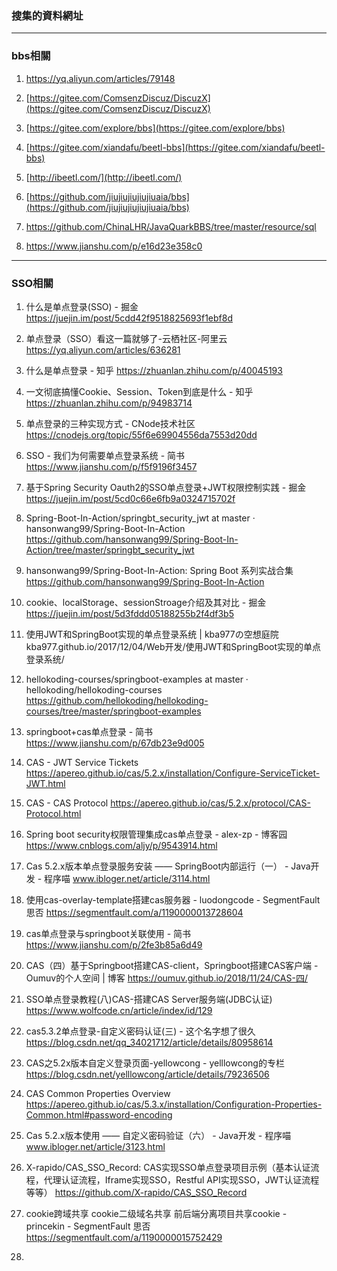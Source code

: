 ### 搜集的資料網址

****

### bbs相關

1. https://yq.aliyun.com/articles/79148

2. [https://gitee.com/ComsenzDiscuz/DiscuzX](https://gitee.com/ComsenzDiscuz/DiscuzX)

3. [https://gitee.com/explore/bbs](https://gitee.com/explore/bbs)

4. [https://gitee.com/xiandafu/beetl-bbs](https://gitee.com/xiandafu/beetl-bbs)

5. [http://ibeetl.com/](http://ibeetl.com/)

6. [https://github.com/jiujiujiujiujiuaia/bbs](https://github.com/jiujiujiujiujiuaia/bbs)

7. https://github.com/ChinaLHR/JavaQuarkBBS/tree/master/resource/sql

8. https://www.jianshu.com/p/e16d23e358c0



****

### SSO相關

1. 什么是单点登录(SSO) - 掘金 https://juejin.im/post/5cdd42f9518825693f1ebf8d

2. 单点登录（SSO）看这一篇就够了-云栖社区-阿里云 https://yq.aliyun.com/articles/636281

3. 什么是单点登录 - 知乎 https://zhuanlan.zhihu.com/p/40045193

4. 一文彻底搞懂Cookie、Session、Token到底是什么 - 知乎 https://zhuanlan.zhihu.com/p/94983714

5. 单点登录的三种实现方式 - CNode技术社区 https://cnodejs.org/topic/55f6e69904556da7553d20dd

6. SSO - 我们为何需要单点登录系统 - 简书 https://www.jianshu.com/p/f5f9196f3457

7. 基于Spring Security Oauth2的SSO单点登录+JWT权限控制实践 - 掘金 https://juejin.im/post/5cd0c66e6fb9a0324715702f

8. Spring-Boot-In-Action/springbt_security_jwt at master · hansonwang99/Spring-Boot-In-Action https://github.com/hansonwang99/Spring-Boot-In-Action/tree/master/springbt_security_jwt

9. hansonwang99/Spring-Boot-In-Action: Spring Boot 系列实战合集 https://github.com/hansonwang99/Spring-Boot-In-Action

10. cookie、localStorage、sessionStroage介绍及其对比 - 掘金 https://juejin.im/post/5d3fddd05188255b2f4df3b5

11. 使用JWT和SpringBoot实现的单点登录系统 | kba977の空想庭院 kba977.github.io/2017/12/04/Web开发/使用JWT和SpringBoot实现的单点登录系统/

12. hellokoding-courses/springboot-examples at master · hellokoding/hellokoding-courses https://github.com/hellokoding/hellokoding-courses/tree/master/springboot-examples

13. springboot+cas单点登录 - 简书 https://www.jianshu.com/p/67db23e9d005

14. CAS - JWT Service Tickets https://apereo.github.io/cas/5.2.x/installation/Configure-ServiceTicket-JWT.html

15. CAS - CAS Protocol https://apereo.github.io/cas/5.2.x/protocol/CAS-Protocol.html

16. Spring boot security权限管理集成cas单点登录 - alex-zp - 博客园 https://www.cnblogs.com/aljy/p/9543914.html

17. Cas 5.2.x版本单点登录服务安装 —— SpringBoot内部运行（一） - Java开发 - 程序喵 www.ibloger.net/article/3114.html

18. 使用cas-overlay-template搭建cas服务器 - luodongcode - SegmentFault 思否 https://segmentfault.com/a/1190000013728604

19. cas单点登录与springboot关联使用 - 简书 https://www.jianshu.com/p/2fe3b85a6d49

20. CAS（四）基于Springboot搭建CAS-client，Springboot搭建CAS客户端 - Oumuv的个人空间 | 博客 https://oumuv.github.io/2018/11/24/CAS-四/

21. SSO单点登录教程(八)CAS-搭建CAS Server服务端(JDBC认证) https://www.wolfcode.cn/article/index/id/129

22. cas5.3.2单点登录-自定义密码认证(三) - 这个名字想了很久 https://blog.csdn.net/qq_34021712/article/details/80958614

23. CAS之5.2x版本自定义登录页面-yellowcong - yelllowcong的专栏 https://blog.csdn.net/yelllowcong/article/details/79236506

24. CAS Common Properties Overview https://apereo.github.io/cas/5.3.x/installation/Configuration-Properties-Common.html#password-encoding

25. Cas 5.2.x版本使用 —— 自定义密码验证（六） - Java开发 - 程序喵 www.ibloger.net/article/3123.html

26. X-rapido/CAS_SSO_Record: CAS实现SSO单点登录项目示例（基本认证流程，代理认证流程，Iframe实现SSO，Restful API实现SSO，JWT认证流程等等） https://github.com/X-rapido/CAS_SSO_Record

27. cookie跨域共享 cookie二级域名共享 前后端分离项目共享cookie - princekin - SegmentFault 思否 https://segmentfault.com/a/1190000015752429

28. 
